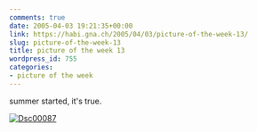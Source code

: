 ```yaml
---
comments: true
date: 2005-04-03 19:21:35+00:00
link: https://habi.gna.ch/2005/04/03/picture-of-the-week-13/
slug: picture-of-the-week-13
title: picture of the week 13
wordpress_id: 755
categories:
- picture of the week
---
```



summer started, it's true.



[![Dsc00087](https://habi.gna.ch/blog/images/DSC00087-tm.jpg)](https://habi.gna.ch/blog/images/DSC00087.jpg)

